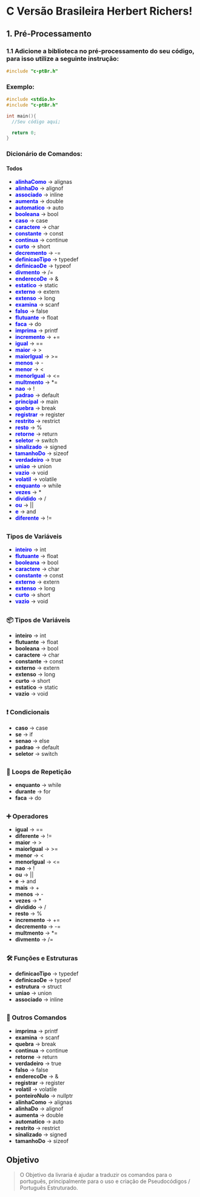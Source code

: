 # C Versão Brasileira Herbert Richers!

## 1. Pré-Processamento

### 1.1 Adicione a biblioteca no pré-processamento do seu código, para isso utilize a seguinte instrução: 

```c
#include "c-ptBr.h"
```

### Exemplo:
```c
#include <stdio.h>
#include "c-ptBr.h"

int main(){
  //Seu código aqui;

  return 0;
}
```
### Dicionário de Comandos: 

#### Todos

<ul>
    <li><strong style="color: blue;">alinhaComo</strong> &rarr; alignas</li>
    <li><strong style="color: blue;">alinhaDo</strong> &rarr; alignof</li>
    <li><strong style="color: blue;">associado</strong> &rarr; inline</li>
    <li><strong style="color: blue;">aumenta</strong> &rarr; double</li>
    <li><strong style="color: blue;">automatico</strong> &rarr; auto</li>
    <li><strong style="color: blue;">booleana</strong> &rarr; bool</li>
    <li><strong style="color: blue;">caso</strong> &rarr; case</li>
    <li><strong style="color: blue;">caractere</strong> &rarr; char</li>
    <li><strong style="color: blue;">constante</strong> &rarr; const</li>
    <li><strong style="color: blue;">continua</strong> &rarr; continue</li>
    <li><strong style="color: blue;">curto</strong> &rarr; short</li>
    <li><strong style="color: blue;">decremento</strong> &rarr; -=</li>
    <li><strong style="color: blue;">definicaoTipo</strong> &rarr; typedef</li>
    <li><strong style="color: blue;">definicaoDe</strong> &rarr; typeof</li>
    <li><strong style="color: blue;">divmento</strong> &rarr; /=</li>
    <li><strong style="color: blue;">enderecoDe</strong> &rarr; &</li>
    <li><strong style="color: blue;">estatico</strong> &rarr; static</li>
    <li><strong style="color: blue;">externo</strong> &rarr; extern</li>
    <li><strong style="color: blue;">extenso</strong> &rarr; long</li>
    <li><strong style="color: blue;">examina</strong> &rarr; scanf</li>
    <li><strong style="color: blue;">falso</strong> &rarr; false</li>
    <li><strong style="color: blue;">flutuante</strong> &rarr; float</li>
    <li><strong style="color: blue;">faca</strong> &rarr; do</li>
    <li><strong style="color: blue;">imprima</strong> &rarr; printf</li>
    <li><strong style="color: blue;">incremento</strong> &rarr; +=</li>
    <li><strong style="color: blue;">igual</strong> &rarr; ==</li>
    <li><strong style="color: blue;">maior</strong> &rarr; ></li>
    <li><strong style="color: blue;">maiorIgual</strong> &rarr; >=</li>
    <li><strong style="color: blue;">menos</strong> &rarr; -</li>
    <li><strong style="color: blue;">menor</strong> &rarr; <</li>
    <li><strong style="color: blue;">menorIgual</strong> &rarr; <=</li>
    <li><strong style="color: blue;">multmento</strong> &rarr; *=</li>
    <li><strong style="color: blue;">nao</strong> &rarr; !</li>
    <li><strong style="color: blue;">padrao</strong> &rarr; default</li>
    <li><strong style="color: blue;">principal</strong> &rarr; main</li>
    <li><strong style="color: blue;">quebra</strong> &rarr; break</li>
    <li><strong style="color: blue;">registrar</strong> &rarr; register</li>
    <li><strong style="color: blue;">restrito</strong> &rarr; restrict</li>
    <li><strong style="color: blue;">resto</strong> &rarr; %</li>
    <li><strong style="color: blue;">retorne</strong> &rarr; return</li>
    <li><strong style="color: blue;">seletor</strong> &rarr; switch</li>
    <li><strong style="color: blue;">sinalizado</strong> &rarr; signed</li>
    <li><strong style="color: blue;">tamanhoDo</strong> &rarr; sizeof</li>
    <li><strong style="color: blue;">verdadeiro</strong> &rarr; true</li>
    <li><strong style="color: blue;">uniao</strong> &rarr; union</li>
    <li><strong style="color: blue;">vazio</strong> &rarr; void</li>
    <li><strong style="color: blue;">volatil</strong> &rarr; volatile</li>
    <li><strong style="color: blue;">enquanto</strong> &rarr; while</li>
    <li><strong style="color: blue;">vezes</strong> &rarr; *</li>
    <li><strong style="color: blue;">dividido</strong> &rarr; /</li>
    <li><strong style="color: blue;">ou</strong> &rarr; ||</li>
    <li><strong style="color: blue;">e</strong> &rarr; and</li>
    <li><strong style="color: blue;">diferente</strong> &rarr; !=</li>
</ul>

##

<h3>Tipos de Variáveis</h3>
<ul>
    <li><strong style="color: blue;">inteiro</strong> &rarr; int</li>
    <li><strong style="color: blue;">flutuante</strong> &rarr; float</li>
    <li><strong style="color: blue;">booleana</strong> &rarr; bool</li>
    <li><strong style="color: blue;">caractere</strong> &rarr; char</li>
    <li><strong style="color: blue;">constante</strong> &rarr; const</li>
    <li><strong style="color: blue;">externo</strong> &rarr; extern</li>
    <li><strong style="color: blue;">extenso</strong> &rarr; long</li>
    <li><strong style="color: blue;">curto</strong> &rarr; short</li>
    <li><strong style="color: blue;">vazio</strong> &rarr; void</li>
</ul>

##

### 📦 Tipos de Variáveis
- **inteiro** → int
- **flutuante** → float
- **booleana** → bool
- **caractere** → char
- **constante** → const
- **externo** → extern
- **extenso** → long
- **curto** → short
- **estatico** → static
- **vazio** → void

##

### ❗ Condicionais
- **caso** → case
- **se** → if
- **senao** → else
- **padrao** → default
- **seletor** → switch

##

### 🔄 Loops de Repetição
- **enquanto** → while
- **durante** → for
- **faca** → do

##

### ➕ Operadores
- **igual** → ==
- **diferente** → !=
- **maior** → >
- **maiorIgual** → >=
- **menor** → <
- **menorIgual** → <=
- **nao** → !
- **ou** → ||
- **e** → and
- **mais** → +
- **menos** → -
- **vezes** → *
- **dividido** → /
- **resto** → %
- **incremento** → +=
- **decremento** → -=
- **multmento** → *=
- **divmento** → /=

##

### 🛠️ Funções e Estruturas
- **definicaoTipo** → typedef
- **definicaoDe** → typeof
- **estrutura** → struct
- **uniao** → union
- **associado** → inline

##

### 🔧 Outros Comandos
- **imprima** → printf
- **examina** → scanf
- **quebra** → break
- **continua** → continue
- **retorne** → return
- **verdadeiro** → true
- **falso** → false
- **enderecoDe** → &
- **registrar** → register
- **volatil** → volatile
- **ponteiroNulo** → nullptr
- **alinhaComo** → alignas
- **alinhaDo** → alignof
- **aumenta** → double
- **automatico** → auto
- **restrito** → restrict
- **sinalizado** → signed
- **tamanhoDo** → sizeof

## Objetivo

<blockquote style="margin-left: 20px;">
    O Objetivo da livraria é ajudar a traduzir os comandos para o português, principalmente para o uso e criação de Pseudocódigos / Português Estruturado.
</blockquote>
